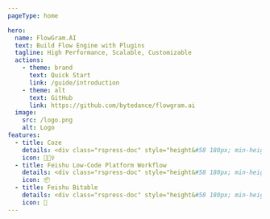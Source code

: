 ```yaml
---
pageType: home

hero:
  name: FlowGram.AI
  text: Build Flow Engine with Plugins
  tagline: High Performance, Scalable, Customizable
  actions:
    - theme: brand
      text: Quick Start
      link: /guide/introduction
    - theme: alt
      text: GitHub
      link: https://github.com/bytedance/flowgram.ai
  image:
    src: /logo.png
    alt: Logo
features:
  - title: Coze
    details: <div class="rspress-doc" style="height&#58 180px; min-height&#58 0px"><img class="medium-zoom-image" style="border-radius&#58 8px;" src="https://flowgram.ai/ref-coze-en.png"/></div>
    icon: 🏃🏻‍♀️
  - title: Feishu Low-Code Platform Workflow
    details: <div class="rspress-doc" style="height&#58 180px; min-height&#58 0px"><img class="medium-zoom-image" style="border-radius&#58 8px;" src="https://flowgram.ai/ref-apaas-en.png"/></div>
    icon: 📦
  - title: Feishu Bitable
    details: <div class="rspress-doc" style="height&#58 180px; min-height&#58 0px"><img class="medium-zoom-image" style="border-radius&#58 8px;" src="https://flowgram.ai/ref-bitable.png"/></div>
    icon: 🎨
---
```

